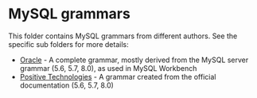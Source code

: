# MySQL grammars

This folder contains MySQL grammars from different authors. See the specific sub folders for more details:

* [Oracle](Oracle) - A complete grammar, mostly derived from the MySQL server grammar (5.6, 5.7, 8.0), as used in MySQL Workbench
* [Positive Technologies](Positive-Technologies) - A grammar created from the official documentation (5.6, 5.7, 8.0)
